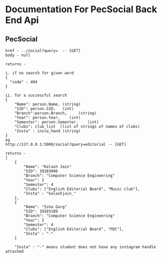 # Documentation For PecSocial Back End Api

## PecSocial

    href - ../social?query=  -- [GET]
    body - null

    returns - 

    i. if no search for given word
    {
      "code" : 404
    }

    ii. for a successful search
    {
        "Name": person.Name, (string)
        "SID": person.SID,   (int)
        "Branch":person.Branch,     (string)
        "Year": person.Year,    (int)
        "Semester": person.Semester,    (int) 
        "Clubs": club_list  (list of strings of names of clubs)
        "Insta" : insta_hand (string)
    }
    eg 
    http://127.0.0.1:5000/social?query=editorial -- [GET]

    returns - 
    [
        {
            "Name": "Kalash Jain"
            "SID": 19103096
            "Branch": "Computer Science Engineering"
            "Year": 2
            "Semester": 4
            "Clubs": ["English Editorial Board", "Music club"],
            "Insta" : "kalashjain_"
        },
        {
            "Name": "Isha Garg"
            "SID": 19103109
            "Branch": "Computer Science Engineering"
            "Year": 2
            "Semester": 4
            "Clubs": ["English Editorial Board", "PDC"],
            "Insta" : "-"
        }

        "Insta" : "-" means student does not have any instagram handle attached
        
    